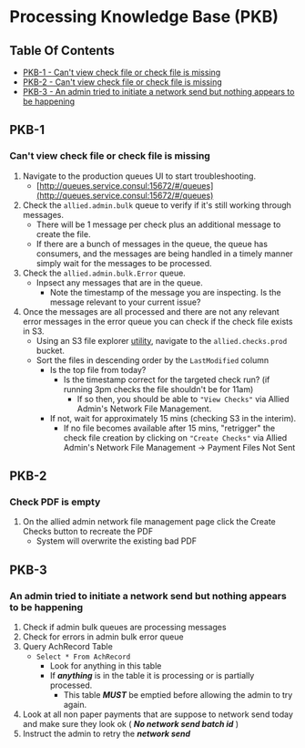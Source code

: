 # Processing Knowledge Base (PKB)

## Table Of Contents
- [PKB-1 - Can't view check file or check file is missing](#pkb-1)
- [PKB-2 - Can't view check file or check file is missing](#pkb-2)
- [PKB-3 - An admin tried to initiate a network send but nothing appears to be happening](#pkb-3)

## PKB-1

### Can't view check file or check file is missing

1. Navigate to the production queues UI to start troubleshooting.
    - [http://queues.service.consul:15672/#/queues](http://queues.service.consul:15672/#/queues)
2. Check the `allied.admin.bulk` queue to verify if it's still working through messages.
    - There will be 1 message per check plus an additional message to create the file.
    - If there are a bunch of messages in the queue, the queue has consumers, and the messages are being handled in a timely manner simply wait for the messages to be processed.
3. Check the `allied.admin.bulk.Error` queue.
    - Inpsect any messages that are in the queue.
      - Note the timestamp of the message you are inspecting. Is the message relevant to your current issue?
4. Once the messages are all processed and there are not any relevant error messages in the error queue you can check if the check file exists in S3.
    - Using an S3 file explorer [utility](http://s3browser.com/), navigate to the `allied.checks.prod` bucket.
    - Sort the files in descending order by the `LastModified` column
      - Is the top file from today? 
        - Is the timestamp correct for the targeted check run? (if running 3pm checks the file shouldn't be for 11am)
          - If so then, you should be able to `"View Checks"` via Allied Admin's Network File Management.
      - If not, wait for approximately 15 mins (checking S3 in the interim).
        - If no file becomes available after 15 mins, "retrigger" the check file creation by clicking on `"Create Checks"` via Allied Admin's Network File Management -> Payment Files Not Sent

## PKB-2

### Check PDF is empty

1. On the allied admin network file management page click the Create Checks button to recreate the PDF
    - System will overwrite the existing bad PDF

## PKB-3

### An admin tried to initiate a network send but nothing appears to be happening

1. Check if admin bulk queues are processing messages
1. Check for errors in admin bulk error queue
1. Query AchRecord Table 
    - `Select * From AchRecord`
      - Look for anything in this table
      - If ***anything*** is in the table it is processing or is partially processed. 
        - This table ***MUST*** be emptied before allowing the admin to try again.
1. Look at all non paper payments that are suppose to network send today and make sure they look ok ( ***No network send batch id*** )
1. Instruct the admin to retry the ***network send***
